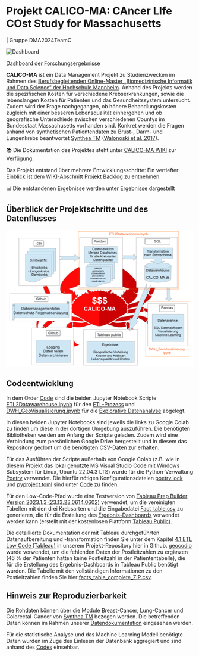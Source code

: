 
# Projekt CALICO-MA: CAncer LIfe COst Study for Massachusetts 
| Gruppe DMA2024TeamC

![Dashboard](https://github.com/Fuenfgeld/DMA2024TeamC/assets/39849786/34dece6f-6e3a-46c2-a3d6-4bb1cefe5bed)



[Dashboard der Forschungsergebnisse](https://public.tableau.com/views/CALICO_Massachusetts/Dashboard1?:language=en-GB&:sid=&:display_count=n&:origin=viz_share_link) 

**CALICO-MA** ist ein Data Management Projekt zu Studienzwecken im Rahmen des [Berufsbegleitenden Online-Master „Biomedizinische Informatik und Data Science“ der Hochschule Mannheim](https://www.master-bids.hs-mannheim.de/). Anhand des Projekts werden die spezifischen Kosten für verschiedene Krebserkrankungen, sowie die lebenslangen Kosten für Patienten und das Gesundheitssystem untersucht. Zudem wird der Frage nachgegangen, ob höhere Behandlungskosten zugleich mit einer besseren Lebensqualität einhergehen und ob geografische Unterschiede zwischen verschiedenen Countys im Bundesstaat Massachusetts vorhanden sind. Konkret werden die Fragen anhand von synthetischen Patientendaten zu Brust-, Darm- und Lungenkrebs beantwortet [Synthea TM](https://synthetichealth.github.io/synthea/)  ([Walonoski et al. 2017](https://doi.org/10.1093/jamia/ocx079)).

📚 Die Dokumentation des Projektes steht unter [CALICO-MA WIKI](https://github.com/Fuenfgeld/DMA2024TeamC/wiki) zur Verfügung.

Das Projekt entstand über mehrere Entwicklungsschritte: Ein vertiefter Einblick ist dem WIKI-Abschnitt [Projekt Backlog](https://github.com/users/Fuenfgeld/projects/9/views/1) zu entnehmen.

📊 Die entstandenen Ergebnisse werden unter [Ergebnisse](https://github.com/Fuenfgeld/DMA2024TeamC/wiki/6.-Ergebnisse) dargestellt

## Überblick der Projektschritte und des Datenflusses

![Projektdiagramm](https://github.com/Fuenfgeld/DMA2024TeamC/blob/main/Documentation/Projektdiagramm_CALICO_MA.png)




## Codeentwicklung

In dem Order [Code](https://github.com/Fuenfgeld/DMA2024TeamC/tree/main/Code) sind die beiden Jupyter Notebook Scripte [ETL2Datawarehouse.ipynb](https://github.com/Fuenfgeld/DMA2024TeamC/blob/main/Code/ETL2Datawarehouse.ipynb) für den [ETL-Prozess](https://github.com/Fuenfgeld/DMA2024TeamC/wiki/4.-ETL-Prozess) und [DWH_GeoVisualisierung.ipynb](https://github.com/Fuenfgeld/DMA2024TeamC/blob/main/Code/DWH_GeoVisualisierung.ipynb) für die [Explorative Datenanalyse](https://github.com/Fuenfgeld/DMA2024TeamC/wiki/5.-Explorative-Datenanalyse) abgelegt.

In diesen beiden Jupyter Notebooks sind jeweils die links zu Google Colab zu finden um diese in der dortigen Umgebung auszuführen. Die benötigten Bibliotheken werden am Anfang der Scripte geladen. Zudem wird eine Verbindung zum persönlichen Google Drive hergestellt und in diesem das Repository geclont um die benötigten CSV-Daten zur erhalten. 

Für das Ausführen der Scripte außerhalb von Google Colab (z.B. wie in diesem Projekt das lokal genutzte MS Visual Studio Code mit Windows Subsystem für Linux, Ubuntu 22.04.3 LTS) wurde für die Python-Verwaltung [Poetry](https://python-poetry.org/) verwendet. Die hierfür nötigen Konfigurationsdateien [poetry.lock](https://github.com/Fuenfgeld/DMA2024TeamC/blob/main/Code/poetry.lock) und [pyproject.toml](https://github.com/Fuenfgeld/DMA2024TeamC/blob/main/Code/pyproject.toml) sind unter [Code](https://github.com/Fuenfgeld/DMA2024TeamC/blob/main/Code/) zu finden.

Für den Low-Code-Pfad wurde eine Testversion von [Tableau Prep Builder Version 2023.1.3 (23.13.23.0614.0602)](https://www.tableau.com/support/releases/prep/2023.1.3) verwendet, um die vereinigten Tabellen mit den drei Krebsarten und die Eingabedatei [Fact_table.csv](https://github.com/Fuenfgeld/DMA2024TeamC/tree/main/Data/Tableau) zu generieren, die für die Erstellung des [Ergebnis-Dashboards](https://public.tableau.com/app/profile/monica.espitia/viz/CALICO_Massachusetts/Dashboard1) verwendet werden kann (erstellt mit der kostenlosen Plattform [Tableau Public](https://www.tableau.com/de-de/products/public)).

Die detaillierte Dokumentation der mit Tableau durchgeführten Datenaufbereitung und -transformation finden Sie unter dem Kapitel [4.1 ETL Low Code (Tableau)](https://github.com/Fuenfgeld/DMA2024TeamC/wiki/4.1-ETL-Low-Code-(Tableau)) in unserem Projekt-Repository hier in Github. [geocodio](https://www.geocod.io/) wurde verwendet, um die fehlenden Daten der Postleitzahlen zu ergänzen (46 % der Patienten hatten keine Postleitzahl in der Patiententabelle), die für die Erstellung des Ergebnis-Dashboards in Tableau Public benötigt wurden. Die Tabelle mit den vollständigen Informationen zu den Postleitzahlen finden Sie hier [facts_table_complete_ZIP.csv](https://github.com/Fuenfgeld/DMA2024TeamC/blob/main/Data/Tableau/facts_table_complete_ZIP.csv). 


## Hinweis zur Reproduzierbarkeit
Die Rohdaten können über die Module Breast-Cancer, Lung-Cancer und Colorectal-Cancer von [Synthea TM](https://synthetichealth.github.io/synthea/) bezogen werden. Die betreffenden Daten können im Rahmen unserer [Datendokumentation](https://github.com/Fuenfgeld/DMA2024TeamC/tree/main/Data/Quelldaten/CSV_Data) eingesehen werden. 

Für die statistische Analyse und das Machine Learning Modell benötigte Daten wurden im Zuge des Einlesen der Datenbank aggregiert und sind anhand des [Codes](https://github.com/Fuenfgeld/DMA2024TeamC/blob/main/Code/DWH_GeoVisualisierung_HS_GS.ipynb) einsehbar.


